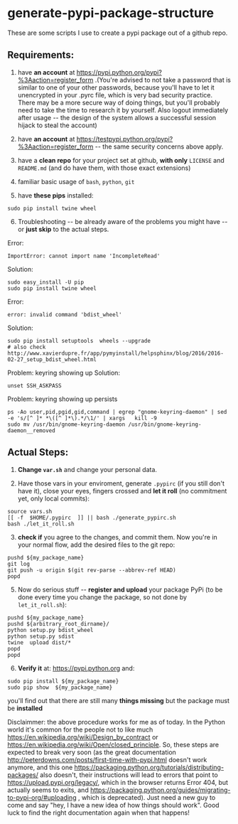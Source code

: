 # generate-pypi-package-structure

These are some scripts I use to create a pypi package out of a github repo.


## Requirements:

1) have **an account** at https://pypi.python.org/pypi?%3Aaction=register_form .(You're advised
to not take a password that is similar to one of your other passwords, because you'll have
to let it unencrypted in your .pyrc file, which is very bad security practice. There may
be a more secure way of doing things, but you'll probably need to take the time to research
it by yourself. Also logout immediately after usage -- the design of the system allows a successful
session hijack to steal the account)

2) have **an account** at https://testpypi.python.org/pypi?%3Aaction=register_form -- the same security concerns above apply.

3) have a **clean repo** for your project set at github, **with only** `LICENSE` and `README.md` (and do have them, with those exact extensions)

4) familiar basic usage of `bash`, `python`, `git`

5) have **these pips** installed:
````
sudo pip install twine wheel
````

6) Troubleshooting -- be already aware of the problems you might have -- or **just skip** to the actual steps.

Error:
````
ImportError: cannot import name 'IncompleteRead'
````
Solution:
````
sudo easy_install -U pip
sudo pip install twine wheel
````

Error:
````
error: invalid command 'bdist_wheel'
````
Solution:
````
sudo pip install setuptools  wheels --upgrade
# also check http://www.xavierdupre.fr/app/pymyinstall/helpsphinx/blog/2016/2016-02-27_setup_bdist_wheel.html
````

Problem: keyring showing up
Solution:
````
unset SSH_ASKPASS
````

Problem: keyring showing up persists
````
ps -Ao user,pid,pgid,gid,command | egrep "gnome-keyring-daemon" | sed -e 's/[^ ]* *\([^ ]*\).*/\1/' | xargs   kill -9
sudo mv /usr/bin/gnome-keyring-daemon /usr/bin/gnome-keyring-daemon__removed
````



##  Actual Steps:

1) **Change `var.sh`** and change your personal data.

2) Have those vars in your enviroment, generate `.pypirc` (if you still don't have it),
close your eyes, fingers crossed and **let it roll** (no commitment yet, only local commits):

````
source vars.sh
[[ -f  $HOME/.pypirc  ]] || bash ./generate_pypirc.sh
bash ./let_it_roll.sh
````

3) **check if** you agree to the changes, and commit them. Now you're in your normal flow, add
the desired files to the git repo:
````
pushd ${my_package_name}
git log
git push -u origin $(git rev-parse --abbrev-ref HEAD)
popd
````


5) Now do serious stuff -- **register and upload** your package PyPi (to be done every time you change the package, so not done by `let_it_roll.sh`):
````
pushd ${my_package_name}
pushd ${arbitrary_root_dirname}/
python setup.py bdist_wheel
python setup.py sdist
twine  upload dist/*
popd
popd
````

6) **Verify it** at: https://pypi.python.org  and:
````
sudo pip install ${my_package_name}
sudo pip show  ${my_package_name} 
````

you'll find out that there are still many **things missing** but the package must be **installed**

Disclaimmer: the above procedure works for me as of today. In the Python world it's common for
the people not to like much https://en.wikipedia.org/wiki/Design_by_contract or
https://en.wikipedia.org/wiki/Open/closed_principle.
So, these steps are expected to break very soon (as the great documentation
http://peterdowns.com/posts/first-time-with-pypi.html doesn't work anymore, and this one
https://packaging.python.org/tutorials/distributing-packages/ also doesn't, their instructions
will lead to errors that point to https://upload.pypi.org/legacy/, which in the browser returns
Error 404, but actually seems to exits, and https://packaging.python.org/guides/migrating-to-pypi-org/#uploading
, which is deprecated). Just need a new
guy to come and say "hey, I have a new idea of how things should work". Good luck to find
the right documentation again when that happens!




